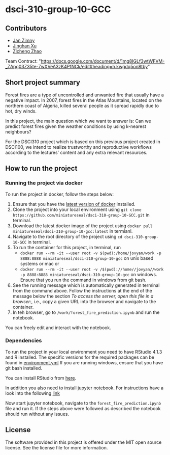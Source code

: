 # dsci-310-group-10-GCC

## Contributors
- [Jan Zimny](https://github.com/miniatureseal)
- [Jinghan Xu](https://github.com/jh22d)
- [Zicheng Zhao](https://github.com/Rz02)

Team Contract: "https://docs.google.com/document/d/1mg8IGLf3wtWFVM-_ZApg03Z35te-7wXVeA3zK4PfNCk/edit#heading=h.kwgdq5on8tby"


## Short project summary

Forest fires are a type of uncontrolled and unwanted fire that usually have a negative impact. In 2007, forest fires in the Atlas Mountains, located on the northern coast of Algeria, killed several people as it spread rapidly due to hot, dry winds.

In this project, the main question which we want to answer is:
Can we predict forest fires given the weather conditions by using k-nearest neighbours?

For the DSCI310 project which is based on this previous project created in DSCI100, we intend to realize trustworthy and reproductive workflows
according to the lectures' content and any extra relevant resources.


## How to run the project

### Running the project via docker
To run the project in docker, follow the steps below:
1. Ensure that you have the [latest version of docker](https://docs.docker.com/get-docker/) installed. 
2. Clone the project into your local environment using `git clone https://github.com/miniatureseal/dsci-310-group-10-GCC.git` in terminal.
3. Download the latest docker image of the project using  `docker pull miniatureseal/dsci-310-group-10-gcc:latest` in termianl.
4. Navigate to the root directory of the project using  `cd dsci-310-group-10-GCC` in terminal.
5. To run the container for this project, in terminal, run 
    -  `docker run --rm -it --user root -v $(pwd):/home/jovyan/work -p 8888:8888 miniatureseal/dsci-310-group-10-gcc` on unix based systems or mac 
    or  
    -  `docker run --rm -it --user root -v /$(pwd)://home//jovyan//work -p 8888:8888 miniatureseal/dsci-310-group-10-gcc` on windows. Ensure that you run the command in windows from git bash.
6. See the running message which is automatically generated in terminal from the command above. Follow the instructions at the end of the message below the section *To access the server, open this file in a browser:*, i.e., copy a given URL into the browser and navigate to the container.
7. In teh browser, go to `/work/forest_fire_prediction.ipynb` and run the notebook.

You can freely edit and interact with the notebook.


### Dependencies
To run the project in your local environment you need to have RStudio 4.1.3 and R installed. The specific versions for the required packages can be found in [environment.yml](https://github.com/miniatureseal/dsci-310-group-10-GCC/blob/main/environment.yml)
If you are running windows, ensure that you have git bash installed.

You can install RStudio from [here](https://posit.co/download/rstudio-desktop/).

In addition you also need to install jupyter notebook. For instructions have a look into the following [link](https://docs.jupyter.org/en/latest/install/notebook-classic.html)

Now start jupyter notebook, navigate to the `forest_fire_prediction.ipynb` file and run it.
If the steps above were followed as described the notebook should run without any issues.

## License
The software provided in this project is offered under the MIT open source license. See the license file for more information.
